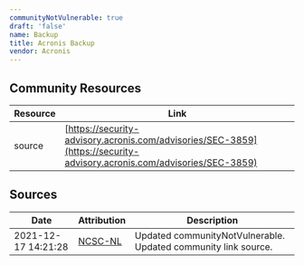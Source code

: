```yaml
---
communityNotVulnerable: true
draft: 'false'
name: Backup
title: Acronis Backup
vendor: Acronis
---
```



## Community Resources
| Resource | Link |
| --- | --- |
| source | [https://security-advisory.acronis.com/advisories/SEC-3859](https://security-advisory.acronis.com/advisories/SEC-3859) |


## Sources
| Date | Attribution | Description |
| --- | --- | --- |
| 2021-12-17 14:21:28 | [NCSC-NL](https://github.com/NCSC-NL/log4shell/blob/main/software/README.md) | Updated communityNotVulnerable. Updated community link source.  |
